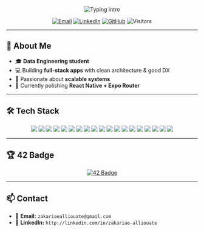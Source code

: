 <!-- Profile Header -->

<p align="center">
  <img src="https://readme-typing-svg.herokuapp.com?font=Fira+Code&size=42&pause=1000&color=22D3EE&center=true&vCenter=true&width=900&lines=ZAKARIAE+ALLIOUATE;DATA+ENGINEERING+STUDENT;FULL+STACK+DEVELOPER" alt="Typing intro" />
</p>

<p align="center">
  <a href="mailto:zakariaealliouate@gmail.com"><img alt="Email" src="https://img.shields.io/badge/Email-DC2626?style=for-the-badge&logo=gmail&logoColor=white"></a>
  <a href="http://linkedin.com/in/zakariae-alliouate" target="_blank"><img alt="LinkedIn" src="https://img.shields.io/badge/LinkedIn-0A66C2?style=for-the-badge&logo=linkedin&logoColor=white"></a>
  <a href="https://github.com/zakari-aee"><img alt="GitHub" src="https://img.shields.io/badge/GitHub-111111?style=for-the-badge&logo=github&logoColor=white"></a>
  <img alt="Visitors" src="https://komarev.com/ghpvc/?username=aymanebenomar&style=for-the-badge&color=0ea5e9"/>
</p>

---

## 🌟 About Me

* 🎓 **Data Engineering student**
* 💻 Building **full-stack apps** with clean architecture & good DX
* 🚀 Passionate about **scalable systems**
* 🌱 Currently polishing **React Native + Expo Router**

---

## 🛠️ Tech Stack

<p align="center">
  <img src="https://img.shields.io/badge/Python-3776AB?style=for-the-badge&logo=python&logoColor=white" />
  <img src="https://img.shields.io/badge/C-00599C?style=for-the-badge&logo=c&logoColor=white" />
  <img src="https://img.shields.io/badge/PHP-777BB4?style=for-the-badge&logo=php&logoColor=white" />
  <img src="https://img.shields.io/badge/JavaScript-F7DF1E?style=for-the-badge&logo=javascript&logoColor=black" />
  <img src="https://img.shields.io/badge/TypeScript-3178C6?style=for-the-badge&logo=typescript&logoColor=white" />
  <img src="https://img.shields.io/badge/React-61DAFB?style=for-the-badge&logo=react&logoColor=black" />
  <img src="https://img.shields.io/badge/React_Native-61DAFB?style=for-the-badge&logo=react&logoColor=black" />
  <img src="https://img.shields.io/badge/Node.js-339933?style=for-the-badge&logo=node.js&logoColor=white" />
  <img src="https://img.shields.io/badge/Express-000000?style=for-the-badge&logo=express&logoColor=white" />
  <img src="https://img.shields.io/badge/Laravel-FF2D20?style=for-the-badge&logo=laravel&logoColor=white" />
  <img src="https://img.shields.io/badge/HTML-E34F26?style=for-the-badge&logo=html5&logoColor=white" />
  <img src="https://img.shields.io/badge/CSS-1572B6?style=for-the-badge&logo=css3&logoColor=white" />
  <img src="https://img.shields.io/badge/TailwindCSS-06B6D4?style=for-the-badge&logo=tailwind-css&logoColor=white" />
  <img src="https://img.shields.io/badge/MySQL-4479A1?style=for-the-badge&logo=mysql&logoColor=white" />
  <img src="https://img.shields.io/badge/PostgreSQL-336791?style=for-the-badge&logo=postgresql&logoColor=white" />
  <img src="https://img.shields.io/badge/MongoDB-47A248?style=for-the-badge&logo=mongodb&logoColor=white" />
  <img src="https://img.shields.io/badge/Bash-4EAA25?style=for-the-badge&logo=gnu-bash&logoColor=white" />
  <img src="https://img.shields.io/badge/Git-F05032?style=for-the-badge&logo=git&logoColor=white" />
  <img src="https://img.shields.io/badge/GitHub-181717?style=for-the-badge&logo=github&logoColor=white" />
</p>

---

## 🏆 42 Badge

<p align="center">
  <a href="https://badge.mediaplus.ma/greenbinary/aybenoma">
    <img src="https://badge.mediaplus.ma/greenbinary/aybenoma" alt="42 Badge" />
  </a>
</p>

---

## 📫 Contact

* 📧 **Email:** `zakariaealliouate@gmail.com`
* 💼 **LinkedIn:** `http://linkedin.com/in/zakariae-alliouate`
